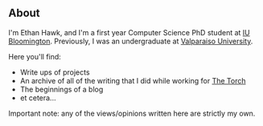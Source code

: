 
## About

I'm Ethan Hawk, and I'm a first year Computer Science PhD student at
[IU Bloomington](https://cs.indiana.edu/index.html).
Previously, I was an undergraduate at [Valparaiso University](https://www.valpo.edu/).

Here you'll find:

* Write ups of projects
* An archive of all of the writing that I did while working for [The Torch](http://www.valpotorch.com/)
* The beginnings of a blog
* et cetera...

Important note: any of the views/opinions written here are strictly my own.
